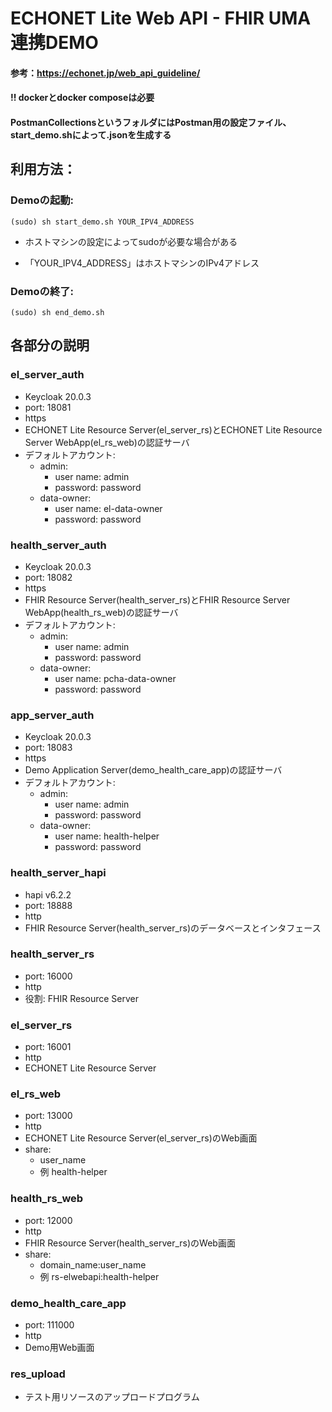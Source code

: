 # ECHONET Lite Web API - FHIR UMA連携DEMO

#### 参考：https://echonet.jp/web_api_guideline/

#### **!! dockerとdocker composeは必要**

#### PostmanCollectionsというフォルダにはPostman用の設定ファイル、start_demo.shによって.jsonを生成する

## 利用方法：

### Demoの起動:

	(sudo) sh start_demo.sh YOUR_IPV4_ADDRESS
	
- ホストマシンの設定によってsudoが必要な場合がある

- 「YOUR_IPV4_ADDRESS」はホストマシンのIPv4アドレス

### Demoの終了:
	
	(sudo) sh end_demo.sh


## 各部分の説明

### el_server_auth
* Keycloak 20.0.3
* port: 18081
* https
* ECHONET Lite Resource Server(el_server_rs)とECHONET Lite Resource Server WebApp(el_rs_web)の認証サーバ
* デフォルトアカウント:
	- admin:
		+ user name: admin
		+ password: password
	- data-owner:
		+ user name: el-data-owner
		+ password: password
		
### health_server_auth
* Keycloak 20.0.3
* port: 18082
* https
* FHIR Resource Server(health_server_rs)とFHIR Resource Server WebApp(health_rs_web)の認証サーバ
* デフォルトアカウント:
	- admin:
		+ user name: admin
		+ password: password
	- data-owner:
		+ user name: pcha-data-owner
		+ password: password

### app_server_auth
* Keycloak 20.0.3
* port: 18083
* https
* Demo Application Server(demo_health_care_app)の認証サーバ
* デフォルトアカウント:
	- admin:
		+ user name: admin
		+ password: password
	- data-owner:
		+ user name: health-helper
		+ password: password

### health_server_hapi
* hapi v6.2.2
* port: 18888
* http
* FHIR Resource Server(health_server_rs)のデータベースとインタフェース

### health_server_rs
* port: 16000
* http
* 役割: FHIR Resource Server

### el_server_rs
* port: 16001
* http
* ECHONET Lite Resource Server

### el_rs_web
* port: 13000
* http
* ECHONET Lite Resource Server(el_server_rs)のWeb画面
* share: 
	- user_name
	- 例 health-helper

### health_rs_web
* port: 12000
* http
* FHIR Resource Server(health_server_rs)のWeb画面
* share: 
	- domain_name:user_name
	- 例 rs-elwebapi:health-helper

### demo_health_care_app
* port: 111000
* http
* Demo用Web画面

### res_upload
* テスト用リソースのアップロードプログラム
